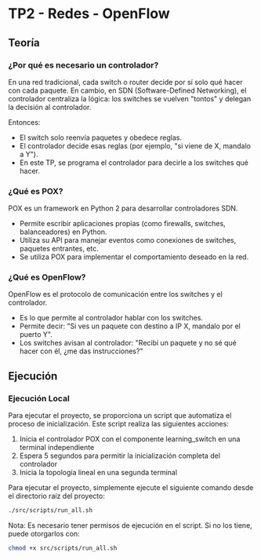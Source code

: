 # TP2 - Redes - OpenFlow

## Teoría

### ¿Por qué es necesario un controlador?

En una red tradicional, cada switch o router decide por sí solo qué hacer con cada paquete. En cambio, en SDN (Software-Defined Networking), el controlador centraliza la lógica: los switches se vuelven "tontos" y delegan la decisión al controlador.

Entonces:
- El switch solo reenvía paquetes y obedece reglas.
- El controlador decide esas reglas (por ejemplo, "si viene de X, mandalo a Y").
- En este TP, se programa el controlador para decirle a los switches qué hacer.

### ¿Qué es POX?

POX es un framework en Python 2 para desarrollar controladores SDN.

- Permite escribir aplicaciones propias (como firewalls, switches, balanceadores) en Python.
- Utiliza su API para manejar eventos como conexiones de switches, paquetes entrantes, etc.
- Se utiliza POX para implementar el comportamiento deseado en la red.

### ¿Qué es OpenFlow?

OpenFlow es el protocolo de comunicación entre los switches y el controlador.

- Es lo que permite al controlador hablar con los switches.
- Permite decir: "Si ves un paquete con destino a IP X, mandalo por el puerto Y".
- Los switches avisan al controlador: "Recibí un paquete y no sé qué hacer con él, ¿me das instrucciones?"

## Ejecución

### Ejecución Local

Para ejecutar el proyecto, se proporciona un script que automatiza el proceso de inicialización. Este script realiza las siguientes acciones:

1. Inicia el controlador POX con el componente learning_switch en una terminal independiente
2. Espera 5 segundos para permitir la inicialización completa del controlador
3. Inicia la topología lineal en una segunda terminal

Para ejecutar el proyecto, simplemente ejecute el siguiente comando desde el directorio raíz del proyecto:

```bash
./src/scripts/run_all.sh
```

Nota: Es necesario tener permisos de ejecución en el script. Si no los tiene, puede otorgarlos con:

```bash
chmod +x src/scripts/run_all.sh
```

